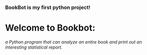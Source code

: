 
### BookBot is my first python project!

# Welcome to Bookbot: 

###### a Python program that can analyze an entire book and print out an interesting statistical report.